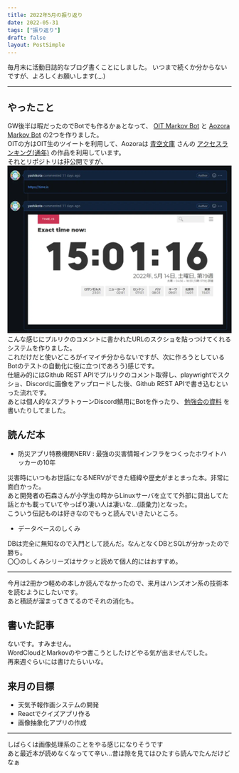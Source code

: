 ```yaml
---
title: 2022年5月の振り返り
date: 2022-05-31
tags: ["振り返り"]
draft: false
layout: PostSimple
---
```


毎月末に活動日誌的なブログ書くことにしました。
いつまで続くか分からないですが、よろしくお願いします(._.)

---

## やったこと

GW後半は暇だったのでBotでも作るかぁとなって、
[OIT Markov Bot](https://github.com/yashikota/oit-markov)
と
[Aozora Markov Bot](https://github.com/yashikota/aozora-markov)
の2つを作りました。  
OITの方はOIT生のツイートを利用して、Aozoraは
[青空文庫](https://www.aozora.gr.jp/)
さんの
[アクセスランキング(通年)](https://www.aozora.gr.jp/access_ranking/index.html)
の作品を利用しています。  
それとリポジトリは非公開ですが、
![pullreq-ss](https://raw.githubusercontent.com/yashikota/blog/master/data/img/pullreq-ss.webp)
こんな感じにプルリクのコメントに書かれたURLのスクショを貼っつけてくれるシステムを作りました。  
これだけだと使いどころがイマイチ分からないですが、次に作ろうとしているBotのテストの自動化に役に立つ(であろう)感じです。  
仕組み的にはGithub REST APIでプルリクのコメント取得し、playwrightでスクショ、Discordに画像をアップロードした後、Github REST APIで書き込むといった流れです。  
あとは個人的なスプラトゥーンDiscord鯖用にBotを作ったり、
[勉強会の資料](https://meetup.yashikota.com/)
を書いたりしてました。

## 読んだ本

- 防災アプリ特務機関NERV : 最強の災害情報インフラをつくったホワイトハッカーの10年

災害時にいつもお世話になるNERVができた経緯や歴史がまとまった本。非常に面白かった。  
あと開発者の石森さんが小学生の時からLinuxサーバを立てて外部に貸出してた話とかも載っていてやっぱり凄い人は凄いな…(語彙力)となった。  
こういう伝記ものは好きなのでもっと読んでいきたいところ。

- データベースのしくみ

DBは完全に無知なので入門として読んだ。なんとなくDBとSQLが分かったので勝ち。  
〇〇のしくみシリーズはサクッと読めて個人的にはおすすめ。

---

今月は2冊かつ軽めの本しか読んでなかったので、来月はハンズオン系の技術本を読むようにしたいです。  
あと積読が溜まってきてるのでそれの消化も。

## 書いた記事

ないです。すみません。  
WordCloudとMarkovのやつ書こうとしたけどやる気が出ませんでした。  
再来週ぐらいには書けたらいいな。  

## 来月の目標

- 天気予報作画システムの開発
- Reactでクイズアプリ作る
- 画像抽象化アプリの作成

---

しばらくは画像処理系のことをやる感じになりそうです  
あと最近本が読めなくなってて辛い…昔は隙を見てはひたすら読んでたんだけどなぁ  
